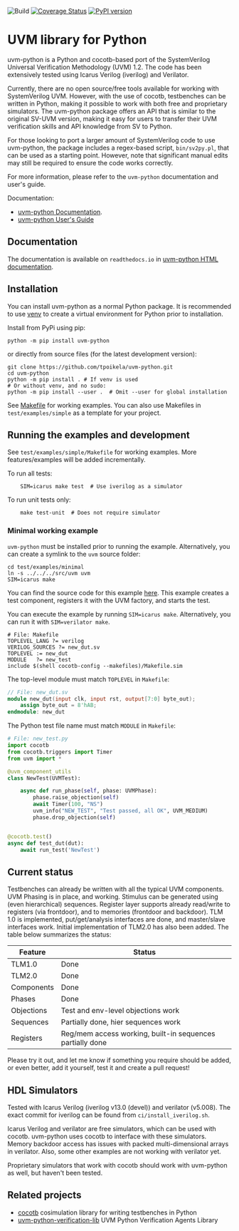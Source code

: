 ![Build](https://github.com/tpoikela/uvm-python/workflows/Build/badge.svg?branch=master)
[![Coverage Status](https://coveralls.io/repos/github/tpoikela/uvm-python/badge.svg?branch=master)](https://coveralls.io/github/tpoikela/uvm-python?branch=master)
[![PyPI version](https://badge.fury.io/py/uvm-python.svg)](https://badge.fury.io/py/uvm-python)

UVM library for Python
======================

uvm-python is a Python and cocotb-based port of the SystemVerilog Universal
Verification Methodology (UVM) 1.2. The code has been extensively tested using
Icarus Verilog (iverilog) and Verilator.

Currently, there are no open source/free tools available for working with
SystemVerilog UVM. However, with the use of cocotb, testbenches can be written
in Python, making it possible to work with both free and proprietary simulators.
The uvm-python package offers an API that is similar to the original SV-UVM
version, making it easy for users to transfer their UVM verification skills and
API knowledge from SV to Python.

For those looking to port a larger amount of SystemVerilog code to use
uvm-python, the package includes a regex-based script, `bin/sv2py.pl`, that can be
used as a starting point. However, note that significant manual edits may still
be required to ensure the code works correctly.

For more information, please refer to the `uvm-python` documentation and user's
guide.

Documentation:
  - [uvm-python Documentation](https://uvm-python.readthedocs.io/).
  - [uvm-python User's Guide](https://uvm-python.readthedocs.io/en/latest/uvm_users_guide_1.2.html)

Documentation
-------------

The documentation is available on `readthedocs.io` in
[uvm-python HTML documentation](https://uvm-python.readthedocs.io/).

Installation
------------

You can install uvm-python as a normal Python package. It is recommended to use
[venv](https://docs.python.org/3/library/venv.html) to create a virtual
environment for Python prior to installation.

Install from PyPi using pip:
```shell
python -m pip install uvm-python
```

or directly from source files (for the latest development version):

```shell
git clone https://github.com/tpoikela/uvm-python.git
cd uvm-python
python -m pip install . # If venv is used
# Or without venv, and no sudo:
python -m pip install --user .  # Omit --user for global installation
```

See [Makefile](test/examples/simple/Makefile) for working examples. You can
also use Makefiles in `test/examples/simple` as a
template for your project.

Running the examples and development
------------------------------------

See `test/examples/simple/Makefile` for working examples. More features/examples will be added
incrementally.

To run all tests:
```shell
    SIM=icarus make test  # Use iverilog as a simulator
```

To run unit tests only:
```
    make test-unit  # Does not require simulator
```

### Minimal working example ###

`uvm-python` must be installed prior to running the example. Alternatively, you
can create a symlink to the `uvm` source folder:

```shell
cd test/examples/minimal
ln -s ../../../src/uvm uvm
SIM=icarus make
```

You can find the
source code for this example [here](test/examples/minimal). This example
creates a test component, registers it with the UVM factory, and starts the test.

You can execute the example by running `SIM=icarus make`. Alternatively, you can
run it with `SIM=verilator make`.

```make
# File: Makefile
TOPLEVEL_LANG ?= verilog
VERILOG_SOURCES ?= new_dut.sv
TOPLEVEL := new_dut
MODULE   ?= new_test
include $(shell cocotb-config --makefiles)/Makefile.sim
```

The top-level module must match `TOPLEVEL` in `Makefile`:

```verilog
// File: new_dut.sv
module new_dut(input clk, input rst, output[7:0] byte_out);
    assign byte_out = 8'hAB;
endmodule: new_dut
```

The Python test file name must match `MODULE` in `Makefile`:

```python
# File: new_test.py
import cocotb
from cocotb.triggers import Timer
from uvm import *

@uvm_component_utils
class NewTest(UVMTest):

    async def run_phase(self, phase: UVMPhase):
        phase.raise_objection(self)
        await Timer(100, "NS")
        uvm_info("NEW_TEST", "Test passed, all OK", UVM_MEDIUM)
        phase.drop_objection(self)


@cocotb.test()
async def test_dut(dut):
    await run_test('NewTest')
```

Current status
--------------

Testbenches can already be written with all the typical UVM 
components. UVM Phasing is in place, and working. Stimulus can be generated
using (even hierarchical) sequences. Register
layer supports already read/write to registers (via frontdoor), and to 
memories (frontdoor and backdoor). TLM 1.0 is implemented,
put/get/analysis interfaces are done, and master/slave interfaces work. Initial
implementation of TLM2.0 has also been added. The table below summarizes the
status:

| Feature    | Status                                                    |
| ---------  | ------                                                    |
| TLM1.0     | Done                                                      |
| TLM2.0     | Done                                                      |
| Components | Done                                                      |
| Phases     | Done                                                      |
| Objections | Test and env-level objections work                        |
| Sequences  | Partially done, hier sequences work                       |
| Registers  | Reg/mem access working, built-in sequences partially done |

Please try it out, and let me know if
something you require should be added, or even better, add it yourself, test it
and create a pull request!

HDL Simulators
--------------

Tested with Icarus Verilog (iverilog v13.0 (devel)) and verilator (v5.008). The
exact commit for iverilog can be found from `ci/install_iverilog.sh`.

Icarus Verilog and verilator are free simulators, which can
be used with cocotb. uvm-python uses cocotb to interface with these simulators.
Memory backdoor access has issues with packed multi-dimensional arrays in
verilator. Also, some other examples are not working with verilator yet.

Proprietary simulators that work with cocotb should work with
uvm-python as well, but haven't been tested.

Related projects
----------------

  - [cocotb](https://github.com/cocotb/cocotb) cosimulation library for writing testbenches in Python
  - [uvm-python-verification-lib](https://github.com/jg-fossh/uvm-python-verification-lib) UVM Python Verification Agents Library
